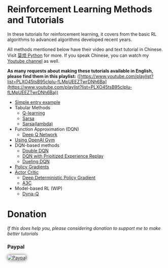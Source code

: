 # Reinforcement Learning Methods and Tutorials

In these tutorials for reinforcement learning, it covers from the basic RL algorithms to advanced algorithms developed recent years.

All methods mentioned below have their video and text tutorial in Chinese. Visit [莫烦 Python](https://morvanzhou.github.io/tutorials/) for more.
If you speak Chinese, you can watch my [Youtube channel](https://www.youtube.com/channel/UCdyjiB5H8Pu7aDTNVXTTpcg) as well.

**As many requests about making these tutorials available in English, please find them in this playlist:** ([https://www.youtube.com/playlist?list=PLXO45tsB95cIplu-fLMpUEEZTwrDNh6Ba](https://www.youtube.com/playlist?list=PLXO45tsB95cIplu-fLMpUEEZTwrDNh6Ba))


* [Simple entry example](https://github.com/MorvanZhou/tutorials/tree/master/Reinforcement_learning_TUT/1_command_line_reinforcement_learning)
* Tabular Methods
  * [Q-learning](https://github.com/MorvanZhou/tutorials/tree/master/Reinforcement_learning_TUT/2_Q_Learning_maze)
  * [Sarsa](https://github.com/MorvanZhou/tutorials/tree/master/Reinforcement_learning_TUT/3_Sarsa_maze)
  * [Sarsa(lambda)](https://github.com/MorvanZhou/tutorials/tree/master/Reinforcement_learning_TUT/4_Sarsa_lambda_maze)
* Function Approximation (DQN)
  * [Deep Q Network](https://github.com/MorvanZhou/tutorials/tree/master/Reinforcement_learning_TUT/5_Deep_Q_Network)
* [Using OpenAI Gym](https://github.com/MorvanZhou/tutorials/tree/master/Reinforcement_learning_TUT/6_OpenAI_gym)
* DQN-based methods
  * [Double DQN](https://github.com/MorvanZhou/tutorials/tree/master/Reinforcement_learning_TUT/5.1_Double_DQN)
  * [DQN with Prioitized Experience Replay](https://github.com/MorvanZhou/tutorials/tree/master/Reinforcement_learning_TUT/5.2_Prioritized_Replay_DQN)
  * [Dueling DQN](https://github.com/MorvanZhou/tutorials/tree/master/Reinforcement_learning_TUT/5.3_Dueling_DQN)
* [Policy Gradients](https://github.com/MorvanZhou/tutorials/tree/master/Reinforcement_learning_TUT/7_Policy_gradient_softmax)
* [Actor Critic](https://github.com/MorvanZhou/tutorials/tree/master/Reinforcement_learning_TUT/8_Actor_Critic_Advantage)
  * [Deep Deterministic Policy Gradient](https://github.com/MorvanZhou/tutorials/tree/master/Reinforcement_learning_TUT/9_Deep_Deterministic_Policy_Gradient_DDPG)
  * [A3C](https://github.com/MorvanZhou/tutorials/tree/master/Reinforcement_learning_TUT/10_A3C)
* Model-based RL (WIP)
  * [Dyna-Q](https://github.com/MorvanZhou/tutorials/tree/master/Reinforcement_learning_TUT/11_Dyna_Q)


# Donation

*If this does help you, please considering donation to support me to make better tutorials*

<div >
  <h3>Paypal</h3>
  <a href="https://www.paypal.com/cgi-bin/webscr?cmd=_donations&amp;business=morvanzhou%40gmail%2ecom&amp;lc=C2&amp;item_name=MorvanPython&amp;currency_code=AUD&amp;bn=PP%2dDonationsBF%3abtn_donateCC_LG%2egif%3aNonHosted">
    <img style="border-radius: 20px;  box-shadow: 0px 0px 10px 1px  #888888;"
         src="https://www.paypalobjects.com/en/i/btn/btn_donateCC_LG.gif"
         alt="Paypal"
         height="auto" ></a>
</div>
